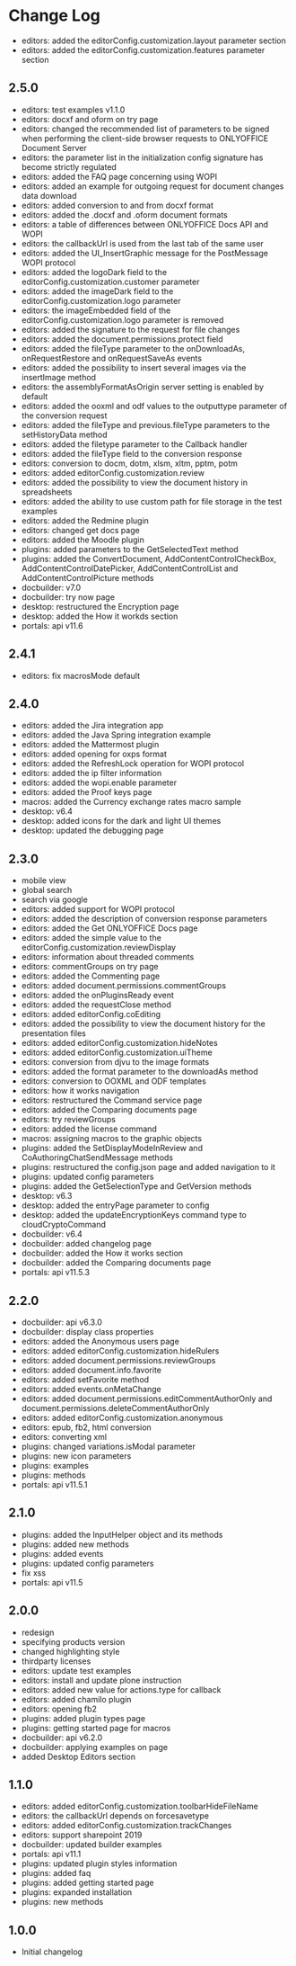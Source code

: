 # Change Log

- editors: added the editorConfig.customization.layout parameter section
- editors: added the editorConfig.customization.features parameter section

## 2.5.0
- editors: test examples v1.1.0
- editors: docxf and oform on try page
- editors: changed the recommended list of parameters to be signed when performing the client-side browser requests to ONLYOFFICE Document Server
- editors: the parameter list in the initialization config signature has become strictly regulated
- editors: added the FAQ page concerning using WOPI
- editors: added an example for outgoing request for document changes data download
- editors: added conversion to and from docxf format
- editors: added the .docxf and .oform document formats
- editors: a table of differences between ONLYOFFICE Docs API and WOPI
- editors: the callbackUrl is used from the last tab of the same user
- editors: added the UI_InsertGraphic message for the PostMessage WOPI protocol
- editors: added the logoDark field to the editorConfig.customization.customer parameter
- editors: added the imageDark field to the editorConfig.customization.logo parameter
- editors: the imageEmbedded field of the editorConfig.customization.logo parameter is removed
- editors: added the signature to the request for file changes
- editors: added the document.permissions.protect field
- editors: added the fileType parameter to the onDownloadAs, onRequestRestore and onRequestSaveAs events
- editors: added the possibility to insert several images via the insertImage method
- editors: the assemblyFormatAsOrigin server setting is enabled by default
- editors: added the ooxml and odf values to the outputtype parameter of the conversion request
- editors: added the fileType and previous.fileType parameters to the setHistoryData method
- editors: added the filetype parameter to the Callback handler
- editors: added the fileType field to the conversion response
- editors: conversion to docm, dotm, xlsm, xltm, pptm, potm
- editors: added editorConfig.customization.review
- editors: added the possibility to view the document history in spreadsheets
- editors: added the ability to use custom path for file storage in the test examples
- editors: added the Redmine plugin
- editors: changed get docs page
- editors: added the Moodle plugin
- plugins: added parameters to the GetSelectedText method
- plugins: added the ConvertDocument, AddContentControlCheckBox, AddContentControlDatePicker, AddContentControlList and AddContentControlPicture methods
- docbuilder: v7.0
- docbuilder: try now page
- desktop: restructured the Encryption page
- desktop: added the How it workds section
- portals: api v11.6

## 2.4.1
- editors: fix macrosMode default

## 2.4.0
- editors: added the Jira integration app
- editors: added the Java Spring integration example
- editors: added the Mattermost plugin
- editors: added opening for oxps format
- editors: added the RefreshLock operation for WOPI protocol
- editors: added the ip filter information
- editors: added the wopi.enable parameter
- editors: added the Proof keys page
- macros: added the Currency exchange rates macro sample
- desktop: v6.4
- desktop: added icons for the dark and light UI themes
- desktop: updated the debugging page

## 2.3.0
- mobile view
- global search
- search via google
- editors: added support for WOPI protocol
- editors: added the description of conversion response parameters
- editors: added the Get ONLYOFFICE Docs page
- editors: added the simple value to the editorConfig.customization.reviewDisplay
- editors: information about threaded comments
- editors: commentGroups on try page
- editors: added the Commenting page
- editors: added document.permissions.commentGroups
- editors: added the onPluginsReady event
- editors: added the requestClose method
- editors: added editorConfig.coEditing
- editors: added the possibility to view the document history for the presentation files
- editors: added editorConfig.customization.hideNotes
- editors: added editorConfig.customization.uiTheme
- editors: conversion from djvu to the image formats
- editors: added the format parameter to the downloadAs method
- editors: conversion to OOXML and ODF templates
- editors: how it works navigation
- editors: restructured the Command service page
- editors: added the Comparing documents page
- editors: try reviewGroups
- editors: added the license command
- macros: assigning macros to the graphic objects
- plugins: added the SetDisplayModeInReview and CoAuthoringChatSendMessage methods
- plugins: restructured the config.json page and added navigation to it
- plugins: updated config parameters
- plugins: added the GetSelectionType and GetVersion methods
- desktop: v6.3
- desktop: added the entryPage parameter to config
- desktop: added the updateEncryptionKeys command type to cloudCryptoCommand
- docbuilder: v6.4
- docbuilder: added changelog page
- docbuilder: added the How it works section
- docbuilder: added the Comparing documents page
- portals: api v11.5.3

## 2.2.0
- docbuilder: api v6.3.0
- docbuilder: display class properties
- editors: added the Anonymous users page
- editors: added editorConfig.customization.hideRulers
- editors: added document.permissions.reviewGroups
- editors: added document.info.favorite
- editors: added setFavorite method
- editors: added events.onMetaChange
- editors: added document.permissions.editCommentAuthorOnly and document.permissions.deleteCommentAuthorOnly
- editors: added editorConfig.customization.anonymous
- editors: epub, fb2, html conversion
- editors: converting xml
- plugins: changed variations.isModal parameter
- plugins: new icon parameters
- plugins: examples
- plugins: methods
- portals: api v11.5.1

## 2.1.0
- plugins: added the InputHelper object and its methods
- plugins: added new methods
- plugins: added events
- plugins: updated config parameters
- fix xss
- portals: api v11.5

## 2.0.0
- redesign
- specifying products version
- changed highlighting style
- thirdparty licenses
- editors: update test examples
- editors: install and update plone instruction
- editors: added new value for actions.type for callback
- editors: added chamilo plugin
- editors: opening fb2
- plugins: added plugin types page
- plugins: getting started page for macros
- docbuilder: api v6.2.0
- docbuilder: applying examples on page
- added Desktop Editors section

## 1.1.0
- editors: added editorConfig.customization.toolbarHideFileName
- editors: the callbackUrl depends on forcesavetype
- editors: added editorConfig.customization.trackChanges
- editors: support sharepoint 2019
- docbuilder: updated builder examples
- portals: api v11.1
- plugins: updated plugin styles information
- plugins: added faq
- plugins: added getting started page
- plugins: expanded installation
- plugins: new methods

## 1.0.0
- Initial changelog